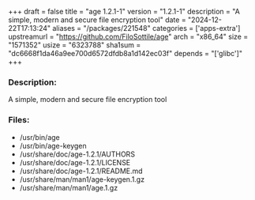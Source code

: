 +++
draft = false
title = "age 1.2.1-1"
version = "1.2.1-1"
description = "A simple, modern and secure file encryption tool"
date = "2024-12-22T17:13:24"
aliases = "/packages/221548"
categories = ['apps-extra']
upstreamurl = "https://github.com/FiloSottile/age"
arch = "x86_64"
size = "1571352"
usize = "6323788"
sha1sum = "dc6668f1da46a9ee700d6572dfdb8a1d142ec03f"
depends = "['glibc']"
+++
### Description: 
A simple, modern and secure file encryption tool

### Files: 
* /usr/bin/age
* /usr/bin/age-keygen
* /usr/share/doc/age-1.2.1/AUTHORS
* /usr/share/doc/age-1.2.1/LICENSE
* /usr/share/doc/age-1.2.1/README.md
* /usr/share/man/man1/age-keygen.1.gz
* /usr/share/man/man1/age.1.gz

